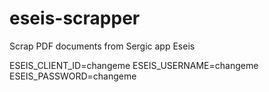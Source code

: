 # eseis-scrapper
Scrap PDF documents from Sergic app Eseis


ESEIS_CLIENT_ID=changeme
ESEIS_USERNAME=changeme
ESEIS_PASSWORD=changeme
